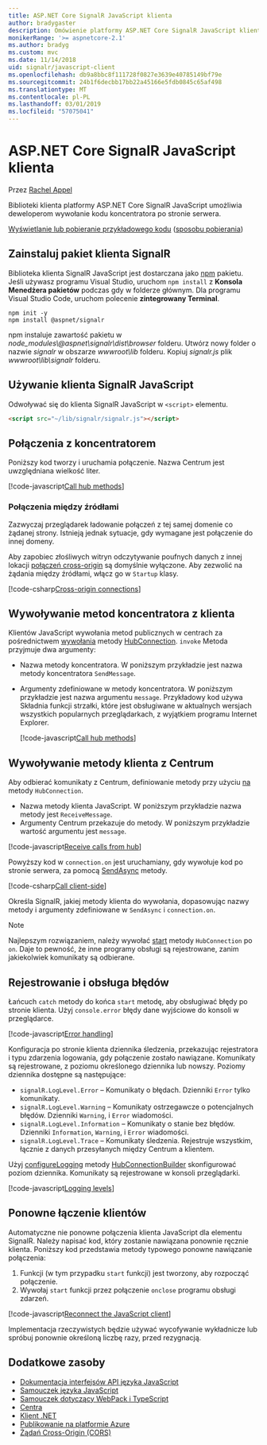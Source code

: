 ```yaml
---
title: ASP.NET Core SignalR JavaScript klienta
author: bradygaster
description: Omówienie platformy ASP.NET Core SignalR JavaScript klienta.
monikerRange: '>= aspnetcore-2.1'
ms.author: bradyg
ms.custom: mvc
ms.date: 11/14/2018
uid: signalr/javascript-client
ms.openlocfilehash: db9a8bbc8f111728f0827e3639e40785149bf79e
ms.sourcegitcommit: 24b1f6decbb17bb22a45166e5fdb0845c65af498
ms.translationtype: MT
ms.contentlocale: pl-PL
ms.lasthandoff: 03/01/2019
ms.locfileid: "57075041"
---
```

# <a name="aspnet-core-signalr-javascript-client"></a>ASP.NET Core SignalR JavaScript klienta

Przez [Rachel Appel](http://twitter.com/rachelappel)

Biblioteki klienta platformy ASP.NET Core SignalR JavaScript umożliwia deweloperom wywołanie kodu koncentratora po stronie serwera.

[Wyświetlanie lub pobieranie przykładowego kodu](https://github.com/aspnet/Docs/tree/live/aspnetcore/signalr/javascript-client/sample) ([sposobu pobierania](xref:index#how-to-download-a-sample))

## <a name="install-the-signalr-client-package"></a>Zainstaluj pakiet klienta SignalR

Biblioteka klienta SignalR JavaScript jest dostarczana jako [npm](https://www.npmjs.com/) pakietu. Jeśli używasz programu Visual Studio, uruchom `npm install` z **Konsola Menedżera pakietów** podczas gdy w folderze głównym. Dla programu Visual Studio Code, uruchom polecenie **zintegrowany Terminal**.

  ```console
  npm init -y
  npm install @aspnet/signalr
  ```

npm instaluje zawartość pakietu w *node_modules\\@aspnet\signalr\dist\browser* folderu. Utwórz nowy folder o nazwie *signalr* w obszarze *wwwroot\\lib* folderu. Kopiuj *signalr.js* plik *wwwroot\lib\signalr* folderu.

## <a name="use-the-signalr-javascript-client"></a>Używanie klienta SignalR JavaScript

Odwoływać się do klienta SignalR JavaScript w `<script>` elementu.

```html
<script src="~/lib/signalr/signalr.js"></script>
```

## <a name="connect-to-a-hub"></a>Połączenia z koncentratorem

Poniższy kod tworzy i uruchamia połączenie. Nazwa Centrum jest uwzględniana wielkość liter.

[!code-javascript[Call hub methods](javascript-client/sample/wwwroot/js/chat.js?range=9-13,43-45)]

### <a name="cross-origin-connections"></a>Połączenia między źródłami

Zazwyczaj przeglądarek ładowanie połączeń z tej samej domenie co żądanej strony. Istnieją jednak sytuacje, gdy wymagane jest połączenie do innej domeny.

Aby zapobiec złośliwych witryn odczytywanie poufnych danych z innej lokacji [połączeń cross-origin](xref:security/cors) są domyślnie wyłączone. Aby zezwolić na żądania między źródłami, włącz go w `Startup` klasy.

[!code-csharp[Cross-origin connections](javascript-client/sample/Startup.cs?highlight=29-35,56)]

## <a name="call-hub-methods-from-client"></a>Wywoływanie metod koncentratora z klienta

Klientów JavaScript wywołania metod publicznych w centrach za pośrednictwem [wywołania](/javascript/api/%40aspnet/signalr/hubconnection#invoke) metody [HubConnection](/javascript/api/%40aspnet/signalr/hubconnection). `invoke` Metoda przyjmuje dwa argumenty:

* Nazwa metody koncentratora. W poniższym przykładzie jest nazwa metody koncentratora `SendMessage`.
* Argumenty zdefiniowane w metody koncentratora. W poniższym przykładzie jest nazwa argumentu `message`. Przykładowy kod używa Składnia funkcji strzałki, które jest obsługiwane w aktualnych wersjach wszystkich popularnych przeglądarkach, z wyjątkiem programu Internet Explorer.

  [!code-javascript[Call hub methods](javascript-client/sample/wwwroot/js/chat.js?range=24)]

## <a name="call-client-methods-from-hub"></a>Wywoływanie metody klienta z Centrum

Aby odbierać komunikaty z Centrum, definiowanie metody przy użyciu [na](/javascript/api/%40aspnet/signalr/hubconnection#on) metody `HubConnection`.

* Nazwa metody klienta JavaScript. W poniższym przykładzie nazwa metody jest `ReceiveMessage`.
* Argumenty Centrum przekazuje do metody. W poniższym przykładzie wartość argumentu jest `message`.

[!code-javascript[Receive calls from hub](javascript-client/sample/wwwroot/js/chat.js?range=14-19)]

Powyższy kod w `connection.on` jest uruchamiany, gdy wywołuje kod po stronie serwera, za pomocą [SendAsync](/dotnet/api/microsoft.aspnetcore.signalr.clientproxyextensions.sendasync) metody.

[!code-csharp[Call client-side](javascript-client/sample/hubs/chathub.cs?range=8-11)]

Określa SignalR, jakiej metody klienta do wywołania, dopasowując nazwy metody i argumenty zdefiniowane w `SendAsync` i `connection.on`.

> [!NOTE]
> Najlepszym rozwiązaniem, należy wywołać [start](/javascript/api/%40aspnet/signalr/hubconnection#start) metody `HubConnection` po `on`. Daje to pewność, że inne programy obsługi są rejestrowane, zanim jakiekolwiek komunikaty są odbierane.

## <a name="error-handling-and-logging"></a>Rejestrowanie i obsługa błędów

Łańcuch `catch` metody do końca `start` metodę, aby obsługiwać błędy po stronie klienta. Użyj `console.error` błędy dane wyjściowe do konsoli w przeglądarce.

[!code-javascript[Error handling](javascript-client/sample/wwwroot/js/chat.js?range=49-51)]

Konfiguracja po stronie klienta dziennika śledzenia, przekazując rejestratora i typu zdarzenia logowania, gdy połączenie zostało nawiązane. Komunikaty są rejestrowane, z poziomu określonego dziennika lub nowszy. Poziomy dziennika dostępne są następujące:

* `signalR.LogLevel.Error` &ndash; Komunikaty o błędach. Dzienniki `Error` tylko komunikaty.
* `signalR.LogLevel.Warning` &ndash; Komunikaty ostrzegawcze o potencjalnych błędów. Dzienniki `Warning`, i `Error` wiadomości.
* `signalR.LogLevel.Information` &ndash; Komunikaty o stanie bez błędów. Dzienniki `Information`, `Warning`, i `Error` wiadomości.
* `signalR.LogLevel.Trace` &ndash; Komunikaty śledzenia. Rejestruje wszystkim, łącznie z danych przesyłanych między Centrum a klientem.

Użyj [configureLogging](/javascript/api/%40aspnet/signalr/hubconnectionbuilder#configurelogging) metody [HubConnectionBuilder](/javascript/api/%40aspnet/signalr/hubconnectionbuilder) skonfigurować poziom dziennika. Komunikaty są rejestrowane w konsoli przeglądarki.

[!code-javascript[Logging levels](javascript-client/sample/wwwroot/js/chat.js?range=9-12)]

## <a name="reconnect-clients"></a>Ponowne łączenie klientów

Automatyczne nie ponowne połączenia klienta JavaScript dla elementu SignalR. Należy napisać kod, który zostanie nawiązana ponownie ręcznie klienta. Poniższy kod przedstawia metody typowego ponowne nawiązanie połączenia:

1. Funkcji (w tym przypadku `start` funkcji) jest tworzony, aby rozpocząć połączenie.
1. Wywołaj `start` funkcji przez połączenie `onclose` programu obsługi zdarzeń.

[!code-javascript[Reconnect the JavaScript client](javascript-client/sample/wwwroot/js/chat.js?range=28-40)]

Implementacja rzeczywistych będzie używać wycofywanie wykładnicze lub spróbuj ponownie określoną liczbę razy, przed rezygnacją. 

## <a name="additional-resources"></a>Dodatkowe zasoby

* [Dokumentacja interfejsów API języka JavaScript](/javascript/api/?view=signalr-js-latest)
* [Samouczek języka JavaScript](xref:tutorials/signalr)
* [Samouczek dotyczący WebPack i TypeScript](xref:tutorials/signalr-typescript-webpack)
* [Centra](xref:signalr/hubs)
* [Klient .NET](xref:signalr/dotnet-client)
* [Publikowanie na platformie Azure](xref:signalr/publish-to-azure-web-app)
* [Żądań Cross-Origin (CORS)](xref:security/cors)
